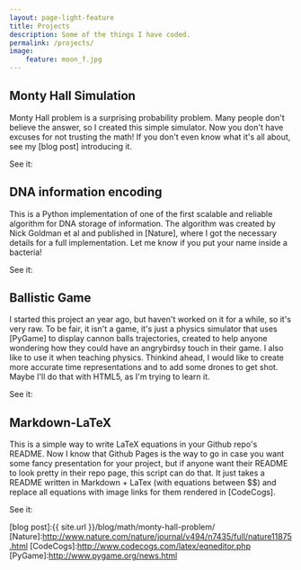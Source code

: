 ```yaml
---
layout: page-light-feature
title: Projects
description: Some of the things I have coded.
permalink: /projects/
image:
    feature: moon_f.jpg
---
```


## Monty Hall Simulation

Monty Hall problem is a surprising probability problem. Many people don't believe the answer, so I created this simple simulator. Now you don't have excuses for not trusting the math! If you don't even know what it's all about, see my [blog post] introducing it. 

See it: 
<a href="https://github.com/allanino/monty-hall-simulation" target="_blank"><span class="icon-github2"></span></a>
<a href="{{ site.url }}/monty-hall-simulation" target="_blank"><span class="icon-html5"></span></a>

## DNA information encoding

This is a Python implementation of one of the first scalable and reliable algorithm for DNA storage of information. The algorithm was created by Nick Goldman et al and published in [Nature], where I got the necessary details for a full implementation. Let me know if you put your name inside a bacteria!

See it: 
<a href="https://github.com/allanino/DNA" target="_blank"><span class="icon-github2"></span></a>

## Ballistic Game

I started this project an year ago, but haven't worked on it for a while, so it's very raw. To be fair, it isn't a game, it's just a physics simulator that uses [PyGame] to display cannon balls trajectories, created to help anyone wondering how they could have an angrybirdsy touch in their game. I also like to use it when teaching physics. Thinkind ahead, I would like to create more accurate time representations and to add some drones to get shot. Maybe I'll do that with HTML5, as I'm trying to learn it. 

See it: 
<a href="https://github.com/allanino/BallisticGame" target="_blank"><span class="icon-github2"></span></a>

## Markdown-LaTeX

This is a simple way to write LaTeX equations in your Github repo's README. Now I know that Github Pages is the way to go in case you want some fancy presentation for your project, but if anyone want their README to look pretty in their repo page, this script can do that. It just takes a README written in Markdown + LaTex (with equations between $$) and replace all equations with image links for them rendered in [CodeCogs].

See it: 
<a href="https://github.com/allanino/markdown-latex" target="_blank"><span class="icon-github2"></span></a>

[blog post]:{{ site.url }}/blog/math/monty-hall-problem/
[Nature]:http://www.nature.com/nature/journal/v494/n7435/full/nature11875.html
[CodeCogs]:http://www.codecogs.com/latex/eqneditor.php
[PyGame]:http://www.pygame.org/news.html